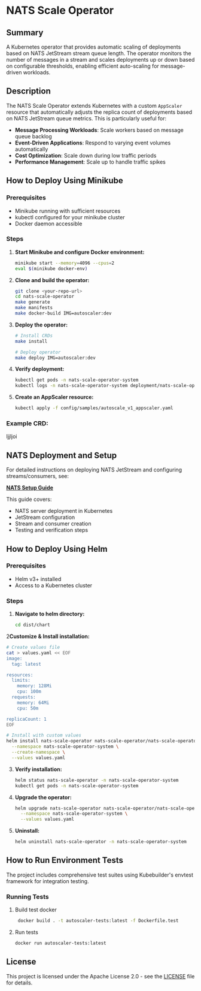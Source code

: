 # NATS Scale Operator

## Summary

A Kubernetes operator that provides automatic scaling of deployments based on NATS JetStream stream queue length. 
The operator monitors the number of messages in a stream and scales deployments up or down based on configurable thresholds, 
enabling efficient auto-scaling for message-driven workloads.

## Description

The NATS Scale Operator extends Kubernetes with a custom `AppScaler` resource that automatically adjusts the replica count 
of deployments based on NATS JetStream queue metrics. This is particularly useful for:

- **Message Processing Workloads**: Scale workers based on message queue backlog
- **Event-Driven Applications**: Respond to varying event volumes automatically  
- **Cost Optimization**: Scale down during low traffic periods
- **Performance Management**: Scale up to handle traffic spikes


## How to Deploy Using Minikube

### Prerequisites

- Minikube running with sufficient resources
- kubectl configured for your minikube cluster
- Docker daemon accessible

### Steps

1. **Start Minikube and configure Docker environment:**
   ```bash
   minikube start --memory=4096 --cpus=2
   eval $(minikube docker-env)
   ```

2. **Clone and build the operator:**
   ```bash
   git clone <your-repo-url>
   cd nats-scale-operator
   make generate
   make manifests
   make docker-build IMG=autoscaler:dev
   ```

3. **Deploy the operator:**
   ```bash
   # Install CRDs
   make install
   
   # Deploy operator
   make deploy IMG=autoscaler:dev
   ```

4. **Verify deployment:**
   ```bash
   kubectl get pods -n nats-scale-operator-system
   kubectl logs -n nats-scale-operator-system deployment/nats-scale-operator-controller-manager -f
   ```

5. **Create an AppScaler resource:**
   ```bash
   kubectl apply -f config/samples/autoscale_v1_appscaler.yaml
   ```
### Example CRD:
ljjljoi

## NATS Deployment and Setup

For detailed instructions on deploying NATS JetStream and configuring streams/consumers, see:

**[NATS Setup Guide](./docs/NATS_SETUP.md)**

This guide covers:
- NATS server deployment in Kubernetes
- JetStream configuration
- Stream and consumer creation
- Testing and verification steps

## How to Deploy Using Helm

### Prerequisites

- Helm v3+ installed
- Access to a Kubernetes cluster

### Steps

1. **Navigate to helm directory:**
   ```bash
   cd dist/chart
   ```

2**Customize & Install installation:**
   ```bash
   # Create values file
   cat > values.yaml << EOF
   image:
     tag: latest
   
   resources:
     limits:
       memory: 128Mi
       cpu: 100m
     requests:
       memory: 64Mi
       cpu: 50m
   
   replicaCount: 1
   EOF
   
   # Install with custom values
   helm install nats-scale-operator nats-scale-operator/nats-scale-operator \
     --namespace nats-scale-operator-system \
     --create-namespace \
     --values values.yaml
   ```

3. **Verify installation:**
   ```bash
   helm status nats-scale-operator -n nats-scale-operator-system
   kubectl get pods -n nats-scale-operator-system
   ```

4. **Upgrade the operator:**
   ```bash
   helm upgrade nats-scale-operator nats-scale-operator/nats-scale-operator \
     --namespace nats-scale-operator-system \
     --values values.yaml
   ```

5. **Uninstall:**
   ```bash
   helm uninstall nats-scale-operator -n nats-scale-operator-system
   ```

## How to Run Environment Tests

The project includes comprehensive test suites using Kubebuilder's envtest framework for integration testing.

### Running Tests

1. Build test docker
   ```bash
    docker build . -t autoscaler-tests:latest -f Dockerfile.test
   ```
2. Run tests
   ```bash
   docker run autoscaler-tests:latest
   ```
## License

This project is licensed under the Apache License 2.0 - see the [LICENSE](LICENSE) file for details.
